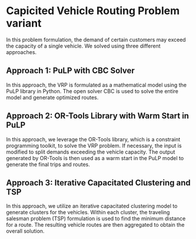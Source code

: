 # Capicited Vehicle Routing Problem variant

In this problem formulation, the demand of certain customers may exceed the capacity of a single vehicle.
We solved using three different approaches.

## Approach 1: PuLP with CBC Solver

In this approach, the VRP is formulated as a mathematical model using the PuLP library in Python. The open solver CBC is used to solve the entire model and generate optimized routes.

## Approach 2: OR-Tools Library with Warm Start in PuLP

In this approach, we leverage the OR-Tools library, which is a constraint programming toolkit, to solve the VRP problem. If necessary, the input is modified to split demands exceeding the vehicle capacity. The output generated by OR-Tools is then used as a warm start in the PuLP model to generate the final trips and routes.

## Approach 3: Iterative Capacitated Clustering and TSP

In this approach, we utilize an iterative capacitated clustering model to generate clusters for the vehicles. Within each cluster, the traveling salesman problem (TSP) formulation is used to find the minimum distance for a route. The resulting vehicle routes are then aggregated to obtain the overall solution.



